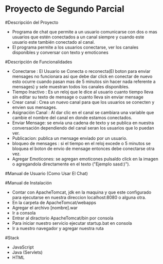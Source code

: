 # Proyecto de Segundo Parcial

#Descripción del Proyecto
- Programa de chat que permite a un usuario comunicarse con dos o mas usuarios que estén conectados a un canal siempre y cuando este usuario este también conectado al canal.
- El programa permite a los usuarios conectarse, ver los canales disponibles y conversar con texto y emoticones

#Descripción de Funcionalidades
- Conectarse : El Usuario se Conecta o  reconecta(El boton para enviar mensages no funcionara asi que debe dar click en conectar de nuevo esto ocurre cuando pasan mas de 5 minutos sin hacer nada referente a mensages) y sele muestran todos los canales disponibles.
- Tiempo Inactivo : Es un reloj que le dice al usuario cuanto tiempo lleva sin editar su texto de mensage o cuanto lleva sin enviar mensage
- Crear canal : Crea un nuevo canal para que los usuarios se conecten y envien sus mensages.
- Asignación Canal : Al dar clic en el canal se cambiara una variable que cambie el nombre del canal en donde estamos conectados.
- Enviar Mensage: se envia una cadena de texto y se publica en nuestra conversación dependiendo del canal seran los usuarios que lo puedan ver.
- Publicacion: publica un mensage enviado por un usuario.
- bloqueo de mensages : si el tiempo en el reloj excede o 5 minutos se bloquea el boton de envio de mensage entonces debe conectarse otra vez.
- Agregar Emoticones: se agregan emoticones pulsaldo click en la imagen o agregandola directamente en el texto ("Ejemplo sasd:)"). 

#Manual de Usuario (Como Usar El Chat)

#Manual de Instalación
- Contar con ApacheTomcat, jdk en la maquina y que este configurado para ejecutarse en nuestra direccion localhost:8080 o alguna otra.
- En la carpeta de ApacheTomcat/webapps
- Agregar el archivo [nombre].war
- Ir a consola 
- Entrar al diractorio ApacheTomcat/bin por consola
- Para iniciar nuestro servicio ejecutar startup.bat en consola
- Ir a nuestro navegador y agregar nuestra ruta 

#Stack
- JavaScript
- Java (Servlets)
- HTML


